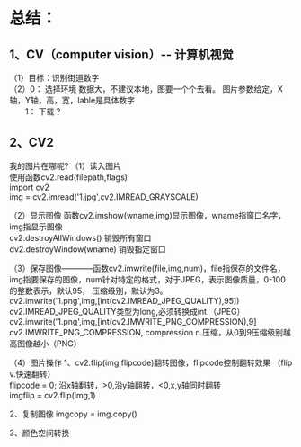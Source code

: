 # 总结：

## 1、CV（computer vision）-- 计算机视觉 
 （1）目标：识别街道数字   
 （2）0： 选择环境 数据大，不建议本地，图要一个个去看。 图片参数给定，X轴，Y轴，高，宽，lable是具体数字  
&emsp;&emsp;1： 下载？   
	 
## 2、CV2
   我的图片在哪呢?
（1）读入图片   
 使用函数cv2.read(filepath,flags)   
  import cv2  
  img = cv2.imread('1.jpg',cv2.IMREAD_GRAYSCALE)  
    
（2）显示图像
函数cv2.imshow(wname,img)显示图像，wname指窗口名字，img指显示图像  
cv2.destroyAllWindows()  销毁所有窗口  
dv2.destroyWindow(wname)  销毁指定窗口  
   
（3）保存图像————函数cv2.imwrite(file,img,num)，file指保存的文件名，img指要保存的图像，num针对特定的格式，对于JPEG，表示图像质量，0-100的整数表示，默认95，
 压缩级别，默认为3。  
 cv2.imwrite('1.png',img,[int(cv2.IMREAD_JPEG_QUALITY),95])  cv2.IMREAD_JPEG_QUALITY类型为long,必须转换成int （JPEG）  
 cv2.imwrite('1.png',img,[int(cv2.IMWRITE_PNG_COMPRESSION),9]   cv2.IMWRITE_PNG_COMPRESSION, compression n.压缩，从0到9压缩级别越高图像越小（PNG）  
   
（4）图片操作
  1、cv2.flip(img,flipcode)翻转图像，flipcode控制翻转效果  （flip v.快速翻转）  
  flipcode = 0; 沿x轴翻转，>0,沿y轴翻转，<0,x,y轴同时翻转  
  imgflip = cv2.flip(img,1)
    
  2、复制图像  imgcopy = img.copy()  
    
  3、颜色空间转换
  
